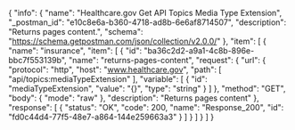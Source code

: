 {
  "info": {
    "name": "Healthcare.gov Get API Topics Media Type Extension",
    "_postman_id": "e10c8e6a-b360-4718-ad8b-6e6af8714507",
    "description": "Returns pages content.",
    "schema": "https://schema.getpostman.com/json/collection/v2.0.0/"
  },
  "item": [
    {
      "name": "insurance",
      "item": [
        {
          "id": "ba36c2d2-a9a1-4c8b-896e-bbc7f553139b",
          "name": "returns-pages-content",
          "request": {
            "url": {
              "protocol": "http",
              "host": "www.healthcare.gov",
              "path": [
                "api/topics:mediaTypeExtension"
              ],
              "variable": [
                {
                  "id": "mediaTypeExtension",
                  "value": "{}",
                  "type": "string"
                }
              ]
            },
            "method": "GET",
            "body": {
              "mode": "raw"
            },
            "description": "Returns pages content"
          },
          "response": [
            {
              "status": "OK",
              "code": 200,
              "name": "Response_200",
              "id": "fd0c44d4-77f5-48e7-a864-144e259663a3"
            }
          ]
        }
      ]
    }
  ]
}